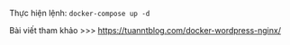 Thực hiện lệnh: `docker-compose up -d`

Bài viết tham khảo >>> https://tuanntblog.com/docker-wordpress-nginx/
